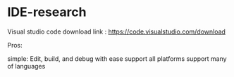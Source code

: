 # IDE-research

Visual studio code download link : https://code.visualstudio.com/download

Pros:

simple: Edit, build, and debug with ease
support all platforms
support many of languages
